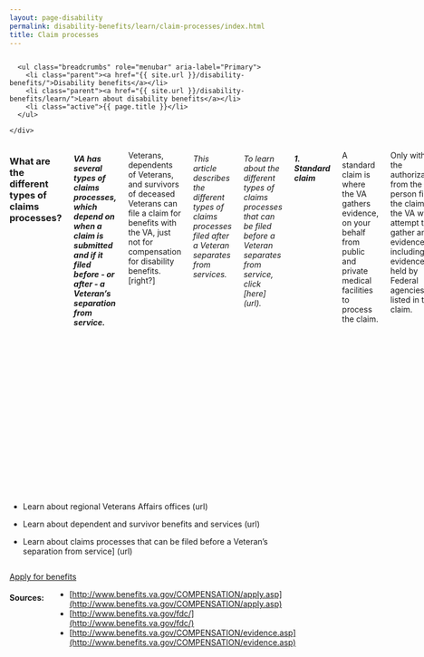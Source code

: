 ```yaml
---
layout: page-disability
permalink: disability-benefits/learn/claim-processes/index.html
title: Claim processes
---
```


<div class="splash" markdown="0">
  <div class="row" markdown="0">
    <div class="small-12 columns" markdown="0">

      <ul class="breadcrumbs" role="menubar" aria-label="Primary">
        <li class="parent"><a href="{{ site.url }}/disability-benefits/">Disability benefits</a></li>
        <li class="parent"><a href="{{ site.url }}/disability-benefits/learn/">Learn about disability benefits</a></li>
        <li class="active">{{ page.title }}</li>
      </ul>

    </div>
  </div>
</div>

<div class="main" role="main">

<section class="one" markdown="0">
  <div class="row" markdown="0">
    <div class="small-12 medium-10 medium-centered columns" markdown="1">


### What are the different types of claims processes?

##### VA has several types of claims processes, which depend on when a claim is submitted and if it filed before - or after - a Veteran’s separation from service.
Veterans, dependents of Veterans, and survivors of deceased Veterans can file a claim for benefits with the VA, just not for compensation for disability benefits. [right?]

###### This article describes the different types of claims processes filed after a Veteran separates from services.

###### To learn about the different types of claims processes that can be filed before a Veteran separates from service, click [here] (url).

##### 1. Standard claim

A standard claim is where the VA gathers evidence, on your behalf from public and private medical facilities to process the claim.

Only with the authorization from the person filing the claim, the VA will attempt to gather any evidence, including evidence not held by Federal agencies, listed in the claim.

Evidence not held by Federal agencies may include: medical records from private medical providers, private doctors' offices, State and local governments, current or former employers.

To help determine a standard claim decision for a disability, the VA may provide medical examinations or seek a medical opinion.

VA recommends the appointment of an accredited Veterans service officer to help with a claim process.

They will help gather the required medical records, collect evidence, and submit a fully developed claim by paper or online at a local regional Veterans Affairs office. An accredited Veterans Service Officer is a free service.

##### 2. Fully developed claim

A fully developed claim generally provides a faster decision than a standard claim regarding disability compensation, pension, and survivor benefit claims.

This requires providing all relevant records, identifying additional records that are easily obtainable by VA - such as private medical records, and certifying that there is no more evidence to submit. VA will only obtain records identified as relevant evidence to a claim. There is one year from the start of the claim to submit additional information - even if VA has made a determination.

VA will then review, process, and generally make a determination faster than it would with a standard claim.

At any time during a fully developed claim process, VA may switch from a fully developed claim process to a standard claim process if VA discovers additional evidence that was not in the originally submitted claim.

VA recommends the appointment of an accredited Veterans service officer to help with a claim process.

They will help gather required medical records, collect evidence, and submit a fully developed claim by paper or online at a local regional Veterans Affairs office. An accredited Veterans Service Officer is a free service.

    </div>
  </div>
</section>

<section class="two" markdown="0">
  <div class="row" markdown="0">
    <div class="small-12 medium-10 medium-centered columns" markdown="1">

- Learn about regional Veterans Affairs offices (url)
- Learn about dependent and survivor benefits and services (url)
- Learn about claims processes that can be filed before a Veteran’s separation from service] (url)

    </div>
  </div>
</section>

<div class="action" markdown="0">
  <div class="row" markdown="0">
    <div class="small-12 medium-10 medium-centered columns" markdown="0">
      <a class="button start expand" href="#">Apply for benefits</a>
    </div>
  </div>
</div>


<div class="row" markdown="0">
<div class="small-12 medium-10 medium-centered columns" markdown="1">

#### Sources:
- [http://www.benefits.va.gov/COMPENSATION/apply.asp](http://www.benefits.va.gov/COMPENSATION/apply.asp)
- [http://www.benefits.va.gov/fdc/](http://www.benefits.va.gov/fdc/)
- [http://www.benefits.va.gov/COMPENSATION/evidence.asp](http://www.benefits.va.gov/COMPENSATION/evidence.asp)

</div>
</div>  

</div>
